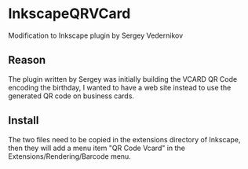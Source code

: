 # InkscapeQRVCard
Modification to Inkscape plugin by Sergey Vedernikov

## Reason 
The plugin written by Sergey was initially building the VCARD QR Code encoding the birthday, I wanted to have a web site instead to use the generated QR code on business cards. 

## Install
The two files need to be copied in the extensions directory of Inkscape, then they will add a menu item "QR Code Vcard" in the Extensions/Rendering/Barcode menu.  
